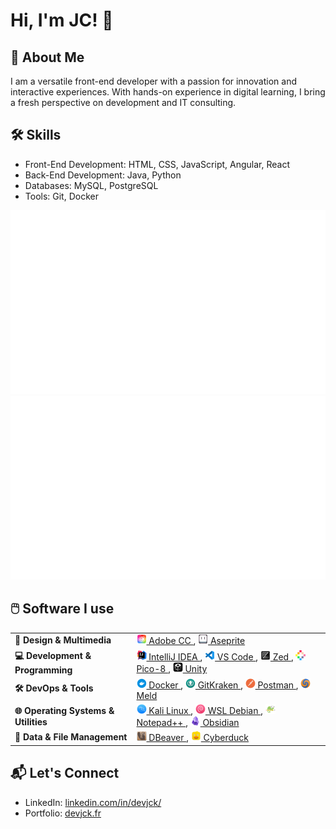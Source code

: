 # Hi, I'm JC! 👋

## 🚀 About Me
I am a versatile front-end developer with a passion for innovation and interactive experiences. With hands-on experience in digital learning, I bring a fresh perspective on development and IT consulting.

## 🛠️ Skills

- Front-End Development: HTML, CSS, JavaScript, Angular, React
- Back-End Development: Java, Python
- Databases: MySQL, PostgreSQL
- Tools: Git, Docker

![](https://raw.githubusercontent.com/realjck/github-stats/master/generated/languages.svg#gh-dark-mode-only)
![](https://raw.githubusercontent.com/realjck/github-stats/master/generated/languages.svg#gh-light-mode-only)

## 🖱️ Software I use

<table>
  <tr>
    <td><strong>🎨 Design & Multimedia</strong></td>
    <td>
      <a href="https://www.adobe.com/creativecloud.html">
        <img src="icons/adobe.png" width="16"> Adobe CC
      </a>, 
      <a href="https://www.aseprite.org/">
        <img src="icons/aseprite.png" width="16"> Aseprite
      </a>
    </td>
  </tr>
  <tr>
    <td><strong>💻 Development & Programming</strong></td>
    <td>
      <a href="https://www.jetbrains.com/idea/">
        <img src="icons/intellij.png" width="16"> IntelliJ IDEA
      </a>, 
      <a href="https://code.visualstudio.com/">
        <img src="icons/vscode.png" width="16"> VS Code
      </a>, 
      <a href="https://zed.dev/">
        <img src="icons/zed.png" width="16"> Zed
      </a>, 
      <a href="https://www.lexaloffle.com/pico-8.php">
        <img src="icons/pico8.png" width="16"> Pico-8
      </a>, 
      <a href="https://unity.com/">
        <img src="icons/unity.png" width="16"> Unity
      </a>
    </td>
  </tr>
  <tr>
    <td><strong>🛠️ DevOps & Tools</strong></td>
    <td>
      <a href="https://www.docker.com/">
        <img src="icons/docker.png" width="16"> Docker
      </a>, 
      <a href="https://www.gitkraken.com/">
        <img src="icons/gitkraken.png" width="16"> GitKraken
      </a>, 
      <a href="https://www.postman.com/">
        <img src="icons/postman.png" width="16"> Postman
      </a>, 
      <a href="https://meldmerge.org/">
        <img src="icons/meld.png" width="16"> Meld
      </a>
    </td>
  </tr>
  <tr>
    <td><strong>🌐 Operating Systems & Utilities</strong></td>
    <td>
      <a href="https://www.kali.org/">
        <img src="icons/kali.png" width="16"> Kali Linux
      </a>, 
      <a href="https://www.debian.org/">
        <img src="icons/debian.png" width="16"> WSL Debian
      </a>, 
      <a href="https://notepad-plus-plus.org/">
        <img src="icons/notepad++.png" width="16"> Notepad++
      </a>, 
      <a href="https://obsidian.md/">
        <img src="icons/obsidian.png" width="16"> Obsidian
      </a>
    </td>
  </tr>
  <tr>
    <td><strong>📂 Data & File Management</strong></td>
    <td>
      <a href="https://dbeaver.io/">
        <img src="icons/dbeaver.png" width="16"> DBeaver
      </a>, 
      <a href="https://cyberduck.io/">
        <img src="icons/cyberduck.png" width="16"> Cyberduck
      </a>
    </td>
  </tr>
</table>

## 📬 Let's Connect

- LinkedIn: [linkedin.com/in/devjck/](https://www.linkedin.com/in/devjck/)
- Portfolio: [devjck.fr](https://devjck.fr)
